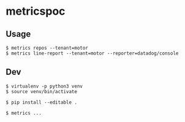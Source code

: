 # metricspoc

## Usage

```
$ metrics repos --tenant=motor
$ metrics line-report --tenant=motor --reporter=datadog/console
```

## Dev

```
$ virtualenv -p python3 venv
$ source venv/bin/activate

$ pip install --editable .

$ metrics ...
```
